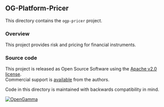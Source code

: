 OG-Platform-Pricer
------------------
This directory contains the `ogp-pricer` project.

### Overview

This project provides risk and pricing for financial instruments.


### Source code

This project is released as Open Source Software using the
[Apache v2.0 license](http://www.apache.org/licenses/LICENSE-2.0.html).  
Commercial support is [available](http://www.opengamma.com/) from the authors.

Code in this directory is maintained with backwards compatibility in mind.

[![OpenGamma](http://developers.opengamma.com/res/display/default/chrome/masthead_logo.png "OpenGamma")](http://developers.opengamma.com)
